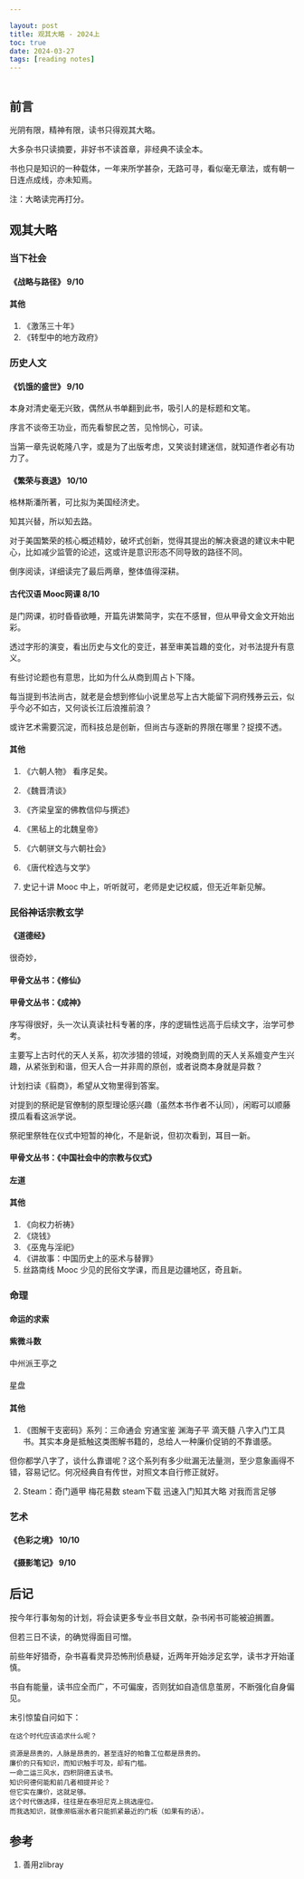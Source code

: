 ```yaml
---

layout: post
title: 观其大略 - 2024上
toc: true
date: 2024-03-27
tags: [reading notes]
---
```



``` toc
```

## 前言
光阴有限，精神有限，读书只得观其大略。

大多杂书只读摘要，非好书不读首章，非经典不读全本。

书也只是知识的一种载体，一年来所学甚杂，无路可寻，看似毫无章法，或有朝一日连点成线，亦未知焉。

注：大略读完再打分。

## 观其大略
### 当下社会
#### 《战略与路径》 9/10

#### 

#### 其他
1. 《激荡三十年》
2. 《转型中的地方政府》

### 历史人文
#### 《饥饿的盛世》 9/10
本身对清史毫无兴致，偶然从书单翻到此书，吸引人的是标题和文笔。

序言不谈帝王功业，而先看黎民之苦，见怜悯心，可读。

当第一章先说乾隆八字，或是为了出版考虑，又笑谈封建迷信，就知道作者必有功力了。


#### 《繁荣与衰退》 10/10
格林斯潘所著，可比拟为美国经济史。

知其兴替，所以知去路。

对于美国繁荣的核心概述精妙，破坏式创新，觉得其提出的解决衰退的建议未中靶心，比如减少监管的论述，这或许是意识形态不同导致的路径不同。

倒序阅读，详细读完了最后两章，整体值得深耕。

#### 古代汉语 Mooc网课 8/10
是门网课，初时昏昏欲睡，开篇先讲繁简字，实在不感冒，但从甲骨文金文开始出彩。

透过字形的演变，看出历史与文化的变迁，甚至审美旨趣的变化，对书法提升有意义。

有些讨论题也有意思，比如为什么从商到周占卜下降。

每当提到书法尚古，就老是会想到修仙小说里总写上古大能留下洞府残券云云，似乎今必不如古，又何谈长江后浪推前浪？

或许艺术需要沉淀，而科技总是创新，但尚古与逐新的界限在哪里？捉摸不透。


#### 其他

1. 《六朝人物》
看序足矣。

2. 《魏晋清谈》


3. 《齐梁皇室的佛教信仰与撰述》


4. 《黑毡上的北魏皇帝》


5. 《六朝骈文与六朝社会》


6. 《唐代栓选与文学》


7.  史记十讲 Mooc
中上，听听就可，老师是史记权威，但无近年新见解。

### 民俗神话宗教玄学
#### 《道德经》
很奇妙，

#### 

#### 甲骨文丛书：《修仙》

#### 甲骨文丛书：《成神》
序写得很好，头一次认真读社科专著的序，序的逻辑性远高于后续文字，治学可参考。

主要写上古时代的天人关系，初次涉猎的领域，对晚商到周的天人关系嬗变产生兴趣，从紧张到和谐，但天人合一并非周的原创，或者说商本身就是异数？

计划扫读《翦商》，希望从文物里得到答案。

对提到的祭祀是官僚制的原型理论感兴趣（虽然本书作者不认同），闲暇可以顺藤摸瓜看看这派学说。

祭祀里祭牲在仪式中短暂的神化，不是新说，但初次看到，耳目一新。


#### 甲骨文丛书：《中国社会中的宗教与仪式》

#### 左道

#### 其他
1. 《向权力祈祷》
2. 《烧钱》
3. 《巫鬼与淫祀》
4. 《讲故事：中国历史上的巫术与替罪》
5. 丝路南线 Mooc
少见的民俗文学课，而且是边疆地区，奇且新。


### 命理
#### 命运的求索

#### 紫微斗数
中州派王亭之

#### 
星盘

#### 其他
1. 《图解干支密码》系列：三命通会 穷通宝鉴 渊海子平 滴天髓
八字入门工具书。其实本身是抵触这类图解书籍的，总给人一种廉价促销的不靠谱感。

但你都学八字了，谈什么靠谱呢？这个系列有多少纰漏无法量测，至少意象画得不错，容易记忆。何况经典自有传世，对照文本自行修正就好。

2. Steam：奇门遁甲 梅花易数
steam下载 迅速入门知其大略 对我而言足够



### 艺术
#### 《色彩之境》 10/10

#### 《摄影笔记》 9/10

## 后记
按今年行事匆匆的计划，将会读更多专业书目文献，杂书闲书可能被迫搁置。

但若三日不读，的确觉得面目可憎。

前些年好猎奇，杂书喜看灵异恐怖刑侦悬疑，近两年开始涉足玄学，读书才开始谨慎。

书自有能量，读书应全而广，不可偏废，否则犹如自造信息茧房，不断强化自身偏见。


末引惊蛰自问如下：
>
    在这个时代应该追求什么呢？

    资源是昂贵的，人脉是昂贵的，甚至连好的帕鲁工位都是昂贵的。
    廉价的只有知识，而知识触手可及，却有门槛。
    一命二运三风水，四积阴德五读书。
    知识何德何能和前几者相提并论？
    但它实在廉价，这就足够。
    这个时代做选择，往往是在泰坦尼克上挑选座位。
    而我选知识，就像濒临溺水者只能抓紧最近的门板（如果有的话）。


## 参考
1. 善用zlibray